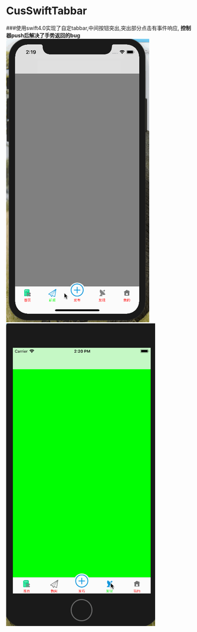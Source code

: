 # CusSwiftTabbar
###使用swift4.0实现了自定tabbar,中间按钮突出,突出部分点击有事件响应,
**控制器push后解决了手势返回的bug**
![IphoneX动画演示](iphoneX.gif)
![正常屏幕动画演示](iphonepluse.gif)


